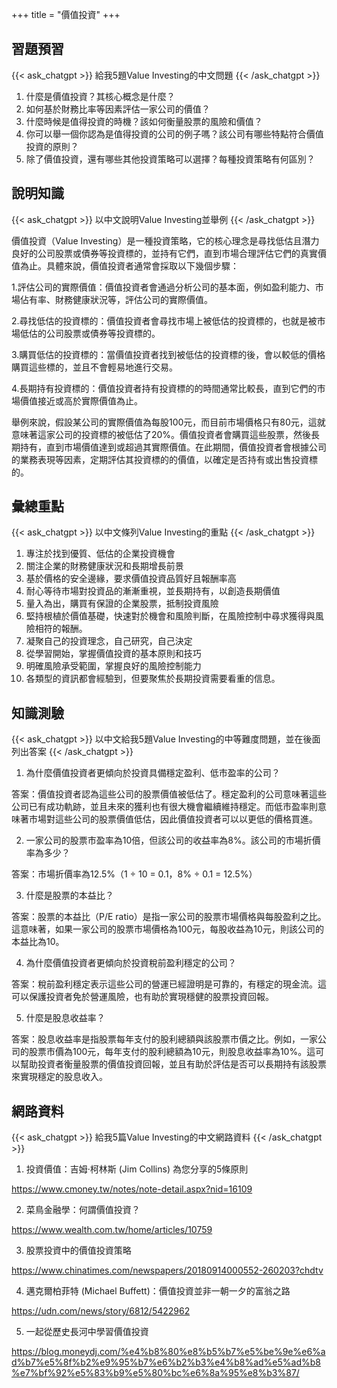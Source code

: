 +++
title = "價值投資"
+++
## 習題預習
{{< ask_chatgpt >}}
給我5題Value Investing的中文問題
{{< /ask_chatgpt >}}

1. 什麼是價值投資？其核心概念是什麼？
2. 如何基於財務比率等因素評估一家公司的價值？
3. 什麼時候是值得投資的時機？該如何衡量股票的風險和價值？
4. 你可以舉一個你認為是值得投資的公司的例子嗎？該公司有哪些特點符合價值投資的原則？
5. 除了價值投資，還有哪些其他投資策略可以選擇？每種投資策略有何區別？   

## 說明知識
{{< ask_chatgpt >}}
以中文說明Value Investing並舉例
{{< /ask_chatgpt >}}



價值投資（Value Investing）是一種投資策略，它的核心理念是尋找低估且潛力良好的公司股票或債券等投資標的，並持有它們，直到市場合理評估它們的真實價值為止。具體來說，價值投資者通常會採取以下幾個步驟：

1.評估公司的實際價值：價值投資者會通過分析公司的基本面，例如盈利能力、市場佔有率、財務健康狀況等，評估公司的實際價值。

2.尋找低估的投資標的：價值投資者會尋找市場上被低估的投資標的，也就是被市場低估的公司股票或債券等投資標的。

3.購買低估的投資標的：當價值投資者找到被低估的投資標的後，會以較低的價格購買這些標的，並且不會輕易地進行交易。

4.長期持有投資標的：價值投資者持有投資標的的時間通常比較長，直到它們的市場價值接近或高於實際價值為止。

舉例來說，假設某公司的實際價值為每股100元，而目前市場價格只有80元，這就意味著這家公司的投資標的被低估了20%。價值投資者會購買這些股票，然後長期持有，直到市場價值達到或超過其實際價值。在此期間，價值投資者會根據公司的業務表現等因素，定期評估其投資標的的價值，以確定是否持有或出售投資標的。   

## 彙總重點
{{< ask_chatgpt >}}
以中文條列Value Investing的重點
{{< /ask_chatgpt >}}



1. 專注於找到優質、低估的企業投資機會
2. 關注企業的財務健康狀況和長期增長前景
3. 基於價格的安全邊緣，要求價值投資品質好且報酬率高
4. 耐心等待市場對投資品的漸漸重視，並長期持有，以創造長期價值
5. 量入為出，購買有保證的企業股票，抵制投資風險 
6. 堅持根植於價值基礎，快速對於機會和風險判斷，在風險控制中尋求獲得與風險相符的報酬。
7. 凝聚自己的投資理念，自己研究，自己決定
8. 從學習開始，掌握價值投資的基本原則和技巧
9. 明確風險承受範圍，掌握良好的風險控制能力 
10. 各類型的資訊都會經驗到，但要聚焦於長期投資需要看重的信息。   

## 知識測驗
{{< ask_chatgpt >}}
以中文給我5題Value Investing的中等難度問題，並在後面列出答案
{{< /ask_chatgpt >}}



1. 為什麼價值投資者更傾向於投資具備穩定盈利、低市盈率的公司？

答案：價值投資者認為這些公司的股票價值被低估了。穩定盈利的公司意味著這些公司已有成功軌跡，並且未來的獲利也有很大機會繼續維持穩定。而低市盈率則意味著市場對這些公司的股票價值低估，因此價值投資者可以以更低的價格買進。

2. 一家公司的股票市盈率為10倍，但該公司的收益率為8%。該公司的市場折價率為多少？

答案：市場折價率為12.5%（1 ÷ 10 = 0.1，8% ÷ 0.1 = 12.5%）

3. 什麼是股票的本益比？

答案：股票的本益比（P/E ratio）是指一家公司的股票市場價格與每股盈利之比。這意味著，如果一家公司的股票市場價格為100元，每股收益為10元，則該公司的本益比為10。

4. 為什麼價值投資者更傾向於投資稅前盈利穩定的公司？

答案：稅前盈利穩定表示這些公司的營運已經證明是可靠的，有穩定的現金流。這可以保護投資者免於營運風險，也有助於實現穩健的股票投資回報。

5. 什麼是股息收益率？

答案：股息收益率是指股票每年支付的股利總額與該股票市價之比。例如，一家公司的股票市價為100元，每年支付的股利總額為10元，則股息收益率為10%。這可以幫助投資者衡量股票的價值投資回報，並且有助於評估是否可以長期持有該股票來實現穩定的股息收入。   

## 網路資料
{{< ask_chatgpt >}}
給我5篇Value Investing的中文網路資料
{{< /ask_chatgpt >}}



1. 投資價值：吉姆·柯林斯 (Jim Collins) 為您分享的5條原則

https://www.cmoney.tw/notes/note-detail.aspx?nid=16109

2. 菜鳥金融學：何謂價值投資？

https://www.wealth.com.tw/home/articles/10759

3. 股票投資中的價值投資策略

https://www.chinatimes.com/newspapers/20180914000552-260203?chdtv

4. 邁克爾柏菲特 (Michael Buffett)：價值投資並非一朝一夕的富翁之路

https://udn.com/news/story/6812/5422962

5. 一起從歷史長河中學習價值投資

https://blog.moneydj.com/%e4%b8%80%e8%b5%b7%e5%be%9e%e6%ad%b7%e5%8f%b2%e9%95%b7%e6%b2%b3%e4%b8%ad%e5%ad%b8%e7%bf%92%e5%83%b9%e5%80%bc%e6%8a%95%e8%b3%87/   

